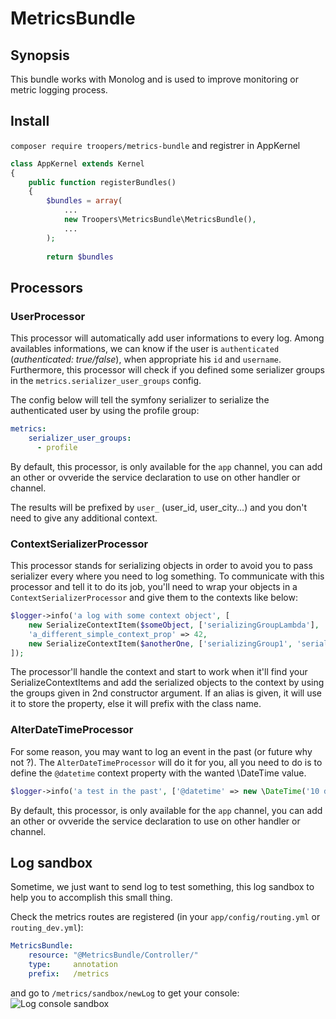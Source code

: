 # MetricsBundle

## Synopsis

This bundle works with Monolog and is used to improve monitoring or metric logging process.

## Install

`composer require troopers/metrics-bundle` and registrer in AppKernel

```php
class AppKernel extends Kernel
{
    public function registerBundles()
    {
        $bundles = array(
            ...
            new Troopers\MetricsBundle\MetricsBundle(),
            ...
        );
        
        return $bundles
```

## Processors

### UserProcessor

This processor will automatically add user informations to every log.
Among availables informations, we can know if the user is `authenticated` (_authenticated: true/false_), when appropriate his `id` and `username`.
Furthermore, this processor will check if you defined some serializer groups in the `metrics.serializer_user_groups` config.

The config below will tell the symfony serializer to serialize the authenticated user by using the profile group:
```yml
metrics:
    serializer_user_groups:
      - profile
```

By default, this processor, is only available for the `app` channel, you can add an other or ovveride the service declaration to use on other handler or channel.

The results will be prefixed by `user_` (user_id, user_city...) and you don't need to give any additional context.

### ContextSerializerProcessor

This processor stands for serializing objects in order to avoid you to pass serializer every where you need to log something.
To communicate with this processor and tell it to do its job, you'll need to wrap your objects in a `ContextSerializerProcessor` 
and give them to the contexts like below:

```php
$logger->info('a log with some context object', [
    new SerializeContextItem($someObject, ['serializingGroupLambda'], 'myalias'),
    'a_different_simple_context_prop' => 42,
    new SerializeContextItem($anotherOne, ['serializingGroup1', 'serializingGroup2']),
]);
```

The processor'll handle the context and start to work when it'll find your SerializeContextItems and add the serialized objects to the context by using the groups given in 2nd constructor argument.
If an alias is given, it will use it to store the property, else it will prefix with the class name.

### AlterDateTimeProcessor

For some reason, you may want to log an event in the past (or future why not ?).
The `AlterDateTimeProcessor` will do it for you, all you need to do is to define the `@datetime` context property with the wanted \DateTime value.

```php
$logger->info('a test in the past', ['@datetime' => new \DateTime('10 days ago')]);
```

By default, this processor, is only available for the `app` channel, you can add an other or ovveride the service declaration to use on other handler or channel.

## Log sandbox

Sometime, we just want to send log to test something, this log sandbox to help you to accomplish this small thing.

Check the metrics routes are registered (in your `app/config/routing.yml` or `routing_dev.yml`):
```yml
MetricsBundle:
    resource: "@MetricsBundle/Controller/"
    type:     annotation
    prefix:   /metrics
```

and go to `/metrics/sandbox/newLog` to get your console:
![Log console sandbox](http://new.tinygrab.com/09b6643d7d41cdfe7be8bac0bc7d5ac2a8c0b4f711.png)

